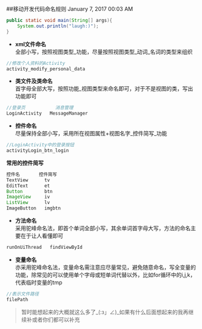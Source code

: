 ##移动开发代码命名规则
January 7, 2017 00:03 AM
```java
public static void main(String[] args){
	System.out.println("laugh:)");
}
```
- **xml文件命名**  
全部小写，按照视图类型\_功能，尽量按照视图类型\_动词\_名词的类型来组织
```java
//修改个人资料的Activity
activity_modify_personal_data
```

- **类文件及类命名**  
首字母全部大写，按照功能\_视图类型来命名即可，对于不是视图的类，写出功能即可
```java
//登录页		    消息管理
LoginActivity	MessageManager
```

- **控件命名**  
尽量保持全部小写，采用所在视图属性+视图名字_控件简写_功能
```java
//LoginActivity中的登录按钮
activityLogin_btn_login
```
**常用的控件简写**  
```java
控件名       控件简写
TextView      tv
EditText      et
Button        btn
ImageView     iv
ListView      lv
ImageButton   imgbtn
```

- **方法命名**  
采用驼峰命名法，即首个单词全部小写，其余单词首字母大写，方法的命名主要在于让人看懂即可
```java
runOnUiThread	findViewById
```
- **变量命名**  
亦采用驼峰命名法，变量命名需注意应尽量常见，避免随意命名，写全变量的功能，除常见的可以使用单个字母或短单词代替以外，比如for循环中的i,j,k，代表临时变量的tmp
```java
//表示文件路径
filePath
```

>暂时能想起来的大概就这么多了\_(:з」∠)_如果有什么后面想起来的我再继续补或者你们都可以补充

